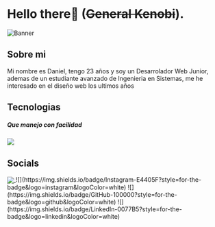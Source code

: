 # Hello there👋 (~~General Kenobi~~).
![Banner](https://user-images.githubusercontent.com/83776673/130269668-2f85a29e-b59c-4814-a5ea-bce8479eab57.png)
 
## Sobre mi
<p> Mi nombre es Daniel, tengo 23 años y soy un Desarrolador Web Junior, ademas de un estudiante avanzado de Ingenieria en Sistemas, me he interesado en el diseño web los ultimos años</p>

## Tecnologias
##### Que manejo con facilidad
![](https://img.shields.io/badge/JavaScript-F7DF1E?style=for-the-badge&logo=javascript&logoColor=black)
<p> </p>

## Socials
 <a href="https://github.com/MartinHeinz/MartinHeinz">
  <img align="center" src="https://img.shields.io/badge/Instagram-E4405F?style=for-the-badge&logo=instagram&logoColor=white" />
</a>
![](https://img.shields.io/badge/Instagram-E4405F?style=for-the-badge&logo=instagram&logoColor=white)
![](https://img.shields.io/badge/GitHub-100000?style=for-the-badge&logo=github&logoColor=white)
![](https://img.shields.io/badge/LinkedIn-0077B5?style=for-the-badge&logo=linkedin&logoColor=white)







<!--
**Dunglita/Dunglita** is a ✨ _special_ ✨ repository because its `README.md` (this file) appears on your GitHub profile.
-->

